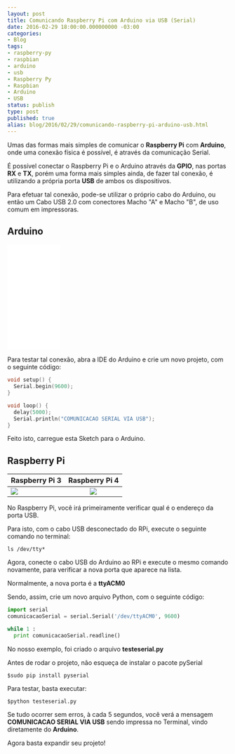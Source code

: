 ```yaml
---
layout: post
title: Comunicando Raspberry Pi com Arduino via USB (Serial)
date: 2016-02-29 18:00:00.000000000 -03:00
categories:
- Blog
tags:
- raspberry-py
- raspbian
- arduino
- usb
- Raspberry Py
- Raspbian
- Arduino
- USB
status: publish
type: post
published: true
alias: blog/2016/02/29/comunicando-raspberry-pi-arduino-usb.html
---
```


Umas das formas mais simples de comunicar o **Raspberry Pi** com **Arduino**, onde uma conexão física é possível, é através da comunicação Serial.

É possível conectar o Raspberry Pi e o Arduino através da **GPIO**, nas portas **RX** e **TX**, porém uma forma mais simples ainda, de fazer tal conexão, é utilizando a própria porta **USB** de ambos os dispositivos.

Para efetuar tal conexão, pode-se utilizar o próprio cabo do Arduino, ou então um Cabo USB 2.0 com conectores Macho "A" e Macho "B", de uso comum em impressoras.

## Arduino

<iframe sandbox="allow-popups allow-scripts allow-modals allow-forms allow-same-origin" style="width:120px;height:240px;" marginwidth="0" marginheight="0" scrolling="no" frameborder="0" src="//ws-na.amazon-adsystem.com/widgets/q?ServiceVersion=20070822&OneJS=1&Operation=GetAdHtml&MarketPlace=BR&source=ss&ref=as_ss_li_til&ad_type=product_link&tracking_id=schmitz-20&language=pt_BR&marketplace=amazon&region=BR&placement=8575224042&asins=8575224042&linkId=da1857cf81595d2ebdb1d94a049bba4d&show_border=true&link_opens_in_new_window=true"></iframe>

Para testar tal conexão, abra a IDE do Arduino e crie um novo projeto, com o seguinte código:

~~~ c
void setup() {
  Serial.begin(9600);
}

void loop() {
  delay(5000);
  Serial.println("COMUNICACAO SERIAL VIA USB");
}
~~~

Feito isto, carregue esta Sketch para o Arduino.

## Raspberry Pi

| Raspberry Pi 3  | Raspberry Pi 4  |
| --------------- |:---------------:|
| <a href="https://www.amazon.com.br/gp/product/B01CD5VC92?ie=UTF8&linkCode=li2&tag=schmitz-20&linkId=4f2021a2a4c1b0a33eec617fd9541a9a&language=pt_BR&ref_=as_li_ss_il" target="_blank"><img border="0" src="//ws-na.amazon-adsystem.com/widgets/q?_encoding=UTF8&ASIN=B01CD5VC92&Format=_SL160_&ID=AsinImage&MarketPlace=BR&ServiceVersion=20070822&WS=1&tag=schmitz-20&language=pt_BR" ></a><img src="https://ir-br.amazon-adsystem.com/e/ir?t=schmitz-20&language=pt_BR&l=li2&o=33&a=B01CD5VC92" width="1" height="1" border="0" alt="" style="border:none !important; margin:0px !important;" /> | <a href="https://www.amazon.com.br/gp/product/B07TC2BK1X?ie=UTF8&linkCode=li2&tag=schmitz-20&linkId=a1723e2362521127a480ceb4a9860096&language=pt_BR&ref_=as_li_ss_il" target="_blank"><img border="0" src="//ws-na.amazon-adsystem.com/widgets/q?_encoding=UTF8&ASIN=B07TC2BK1X&Format=_SL160_&ID=AsinImage&MarketPlace=BR&ServiceVersion=20070822&WS=1&tag=schmitz-20&language=pt_BR" ></a><img src="https://ir-br.amazon-adsystem.com/e/ir?t=schmitz-20&language=pt_BR&l=li2&o=33&a=B07TC2BK1X" width="1" height="1" border="0" alt="" style="border:none !important; margin:0px !important;" /> |

No Raspberry Pi, você irá primeiramente verificar qual é o endereço da porta USB.

Para isto, com o cabo USB desconectado do RPi, execute o seguinte comando no terminal:

	ls /dev/tty*

Agora, conecte o cabo USB do Arduino ao RPi e execute o mesmo comando novamente, para verificar a nova porta que aparece na lista.

Normalmente, a nova porta é a **ttyACM0**

Sendo, assim, crie um novo arquivo Python, com o seguinte código:

~~~ python
import serial
comunicacaoSerial = serial.Serial('/dev/ttyACM0', 9600)

while 1 :
  print comunicacaoSerial.readline()
~~~

No nosso exemplo, foi criado o arquivo **testeserial.py**

Antes de rodar o projeto, não esqueça de instalar o pacote pySerial

	$sudo pip install pyserial

Para testar, basta executar:

	$python testeserial.py

Se tudo ocorrer sem erros, à cada 5 segundos, você verá a mensagem **COMUNICACAO SERIAL VIA USB** sendo impressa no Terminal, vindo diretamente do **Arduino**.

Agora basta expandir seu projeto!

